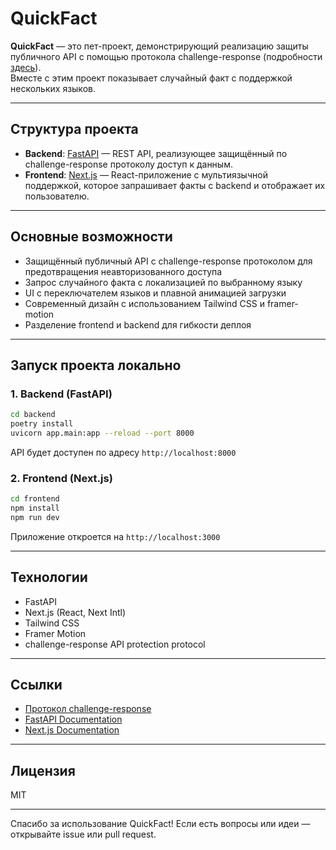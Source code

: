 # QuickFact

**QuickFact** — это пет-проект, демонстрирующий реализацию защиты публичного API с помощью протокола challenge-response (подробности [здесь](https://gist.github.com/lordcod/142c90a1c7d30ebee39669d532f8303a)).  
Вместе с этим проект показывает случайный факт с поддержкой нескольких языков.

---

## Структура проекта

- **Backend**: [FastAPI](https://fastapi.tiangolo.com/) — REST API, реализующее защищённый по challenge-response протоколу доступ к данным.  
- **Frontend**: [Next.js](https://nextjs.org/) — React-приложение с мультиязычной поддержкой, которое запрашивает факты с backend и отображает их пользователю.

---

## Основные возможности

- Защищённый публичный API с challenge-response протоколом для предотвращения неавторизованного доступа  
- Запрос случайного факта с локализацией по выбранному языку  
- UI с переключателем языков и плавной анимацией загрузки  
- Современный дизайн с использованием Tailwind CSS и framer-motion  
- Разделение frontend и backend для гибкости деплоя

---

## Запуск проекта локально

### 1. Backend (FastAPI)

```bash
cd backend
poetry install
uvicorn app.main:app --reload --port 8000
```

API будет доступен по адресу `http://localhost:8000`

### 2. Frontend (Next.js)

```bash
cd frontend
npm install
npm run dev
```

Приложение откроется на `http://localhost:3000`

---

## Технологии

* FastAPI
* Next.js (React, Next Intl)
* Tailwind CSS
* Framer Motion
* challenge-response API protection protocol

---

## Ссылки

* [Протокол challenge-response](https://gist.github.com/lordcod/142c90a1c7d30ebee39669d532f8303a)
* [FastAPI Documentation](https://fastapi.tiangolo.com/)
* [Next.js Documentation](https://nextjs.org/docs)

---

## Лицензия

MIT

---

Спасибо за использование QuickFact! Если есть вопросы или идеи — открывайте issue или pull request.
